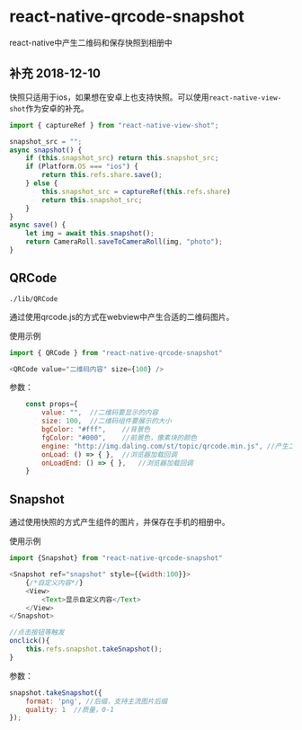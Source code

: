 # react-native-qrcode-snapshot
react-native中产生二维码和保存快照到相册中

## 补充 2018-12-10

快照只适用于ios，如果想在安卓上也支持快照。可以使用`react-native-view-shot`作为安卓的补充。

```javascript
import { captureRef } from "react-native-view-shot";

snapshot_src = "";
async snapshot() {
    if (this.snapshot_src) return this.snapshot_src;
    if (Platform.OS === "ios") {
        return this.refs.share.save();
    } else {
        this.snapshot_src = captureRef(this.refs.share)
        return this.snapshot_src;
    }
}
async save() {
    let img = await this.snapshot();
    return CameraRoll.saveToCameraRoll(img, "photo");
}
```

## QRCode 

`./lib/QRCode`

通过使用qrcode.js的方式在webview中产生合适的二维码图片。

使用示例
```javascript
import { QRCode } from "react-native-qrcode-snapshot"

<QRCode value="二维码内容" size={100} />

```

参数：
```javascript
    const props={
        value: "",  //二维码要显示的内容
        size: 100,  //二维码组件要展示的大小
        bgColor: "#fff",    //背景色
        fgColor: "#000",    //前景色，像素块的颜色
        engine: "http://img.daling.com/st/topic/qrcode.min.js", //产生二维码使用的引擎地址，可以替换成自己的地址
        onLoad: () => { },  //浏览器加载回调
        onLoadEnd: () => { },   //浏览器加载回调
    }
```

## Snapshot

通过使用快照的方式产生组件的图片，并保存在手机的相册中。

使用示例
```javascript
import {Snapshot} from "react-native-qrcode-snapshot"

<Snapshot ref="snapshot" style={{width:100}}>
    {/*自定义内容*/}
    <View>
        <Text>显示自定义内容</Text>
    </View>
</Snapshot>

//点击按钮等触发
onclick(){
    this.refs.snapshot.takeSnapshot();
}
```

参数：
```javascript
snapshot.takeSnapshot({
    format: 'png', //后缀，支持主流图片后缀
    quality: 1  //质量，0-1
});

```